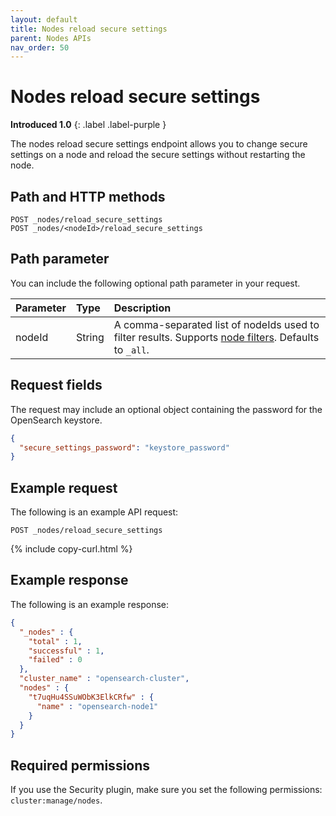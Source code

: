 ```yaml
---
layout: default
title: Nodes reload secure settings
parent: Nodes APIs
nav_order: 50
---
```


# Nodes reload secure settings
**Introduced 1.0**
{: .label .label-purple }

The nodes reload secure settings endpoint allows you to change secure settings on a node and reload the secure settings without restarting the node.

## Path and HTTP methods

```
POST _nodes/reload_secure_settings
POST _nodes/<nodeId>/reload_secure_settings
```

## Path parameter

You can include the following optional path parameter in your request.

Parameter | Type | Description
:--- | :--- | :---
nodeId | String | A comma-separated list of nodeIds used to filter results. Supports [node filters]({{site.url}}{{site.baseurl}}/api-reference/nodes-apis/index/#node-filters). Defaults to `_all`.

## Request fields

The request may include an optional object containing the password for the OpenSearch keystore.

```json
{
  "secure_settings_password": "keystore_password"
}
```

## Example request

The following is an example API request:

```
POST _nodes/reload_secure_settings
```
{% include copy-curl.html %}

## Example response

The following is an example response:

```json
{
  "_nodes" : {
    "total" : 1,
    "successful" : 1,
    "failed" : 0
  },
  "cluster_name" : "opensearch-cluster",
  "nodes" : {
    "t7uqHu4SSuWObK3ElkCRfw" : {
      "name" : "opensearch-node1"
    }
  }
}
```

## Required permissions

If you use the Security plugin, make sure you set the following permissions: `cluster:manage/nodes`.